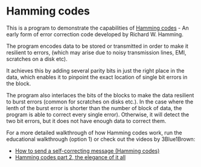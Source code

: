 # Hamming codes

This is a program to demonstrate the capabilities of [Hamming codes](https://en.wikipedia.org/wiki/Hamming_code "Wikipedia: Hamming Code") - An early form of error correction code developed by Richard W. Hamming.

The program encodes data to be stored or transmitted in order to make it resilient to errors, (which may arise due to noisy transmission lines, EMI, scratches on a disk etc).

It achieves this by adding several parity bits in just the right place in the data, which enables it to pinpoint the exact location of single bit errors in the block.



The program also interlaces the bits of the blocks to make the data resilient to burst errors (common for scratches on disks etc.).
In the case where the lenth of the burst error is shorter than the number of block of data, the program is able to correct every single error). Otherwise, it will detect the two bit errors, but it does not have enough data to correct them. 

For a more detailed walkthrough of how Hamming codes work, run the educational walkthrough (option 1) or check out the videos by 3Blue1Brown:
- [How to send a self-correcting message (Hamming codes)](https://www.youtube.com/watch?v=X8jsijhllIA&t=681s)
- [Hamming codes part 2, the elegance of it all](https://www.youtube.com/watch?v=b3NxrZOu_CE&t=362s)


